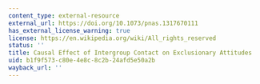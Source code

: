 ```yaml
---
content_type: external-resource
external_url: https://doi.org/10.1073/pnas.1317670111
has_external_license_warning: true
license: https://en.wikipedia.org/wiki/All_rights_reserved
status: ''
title: Causal Effect of Intergroup Contact on Exclusionary Attitudes
uid: b1f9f573-c80e-4e8c-8c2b-24afd5e50a2b
wayback_url: ''
---
```

